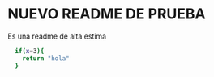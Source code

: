 # NUEVO README DE PRUEBA

Es una readme de alta estima

```bash
  if(x=3){
    return "hola"
  }
```